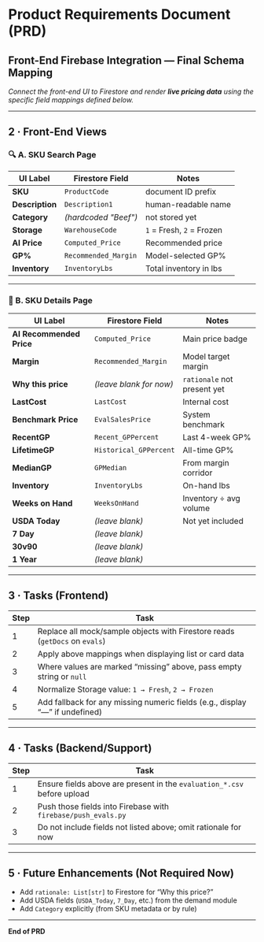 # Product Requirements Document (PRD)

## Front-End Firebase Integration — Final Schema Mapping

_Connect the front-end UI to Firestore and render **live pricing data** using
the specific field mappings defined below._

---

## 2 · Front-End Views

### 🔍 A. SKU Search Page

| UI Label       | Firestore Field       | Notes                        |
|----------------|------------------------|-------------------------------|
| **SKU**        | `ProductCode`          | document ID prefix           |
| **Description**| `Description1`         | human-readable name          |
| **Category**   | _(hardcoded "Beef")_   | not stored yet               |
| **Storage**    | `WarehouseCode`        | `1` = Fresh, `2` = Frozen    |
| **AI Price**   | `Computed_Price`       | Recommended price            |
| **GP%**        | `Recommended_Margin`   | Model-selected GP%           |
| **Inventory**  | `InventoryLbs`         | Total inventory in lbs       |

---

### 🔎 B. SKU Details Page

| UI Label                  | Firestore Field         | Notes                    |
|---------------------------|--------------------------|---------------------------|
| **AI Recommended Price**  | `Computed_Price`         | Main price badge         |
| **Margin**                | `Recommended_Margin`     | Model target margin      |
| **Why this price**        | _(leave blank for now)_  | `rationale` not present yet |
| **LastCost**              | `LastCost`               | Internal cost            |
| **Benchmark Price**       | `EvalSalesPrice`         | System benchmark         |
| **RecentGP**              | `Recent_GPPercent`       | Last 4-week GP%          |
| **LifetimeGP**            | `Historical_GPPercent`   | All-time GP%             |
| **MedianGP**              | `GPMedian`               | From margin corridor     |
| **Inventory**             | `InventoryLbs`           | On-hand lbs              |
| **Weeks on Hand**         | `WeeksOnHand`            | Inventory ÷ avg volume   |
| **USDA Today**            | _(leave blank)_          | Not yet included         |
| **7 Day**                 | _(leave blank)_          |                          |
| **30v90**                 | _(leave blank)_          |                          |
| **1 Year**                | _(leave blank)_          |                          |

---

## 3 · Tasks (Frontend)

| Step | Task |
|------|------|
| 1    | Replace all mock/sample objects with Firestore reads (`getDocs` on `evals`) |
| 2    | Apply above mappings when displaying list or card data |
| 3    | Where values are marked “missing” above, pass empty string or `null` |
| 4    | Normalize Storage value: `1 → Fresh`, `2 → Frozen` |
| 5    | Add fallback for any missing numeric fields (e.g., display “—” if undefined) |

---

## 4 · Tasks (Backend/Support)

| Step | Task |
|------|------|
| 1    | Ensure fields above are present in the `evaluation_*.csv` before upload |
| 2    | Push those fields into Firebase with `firebase/push_evals.py` |
| 3    | Do not include fields not listed above; omit rationale for now |

---

## 5 · Future Enhancements (Not Required Now)

- Add `rationale: List[str]` to Firestore for “Why this price?”  
- Add USDA fields (`USDA_Today`, `7_Day`, etc.) from the demand module  
- Add `Category` explicitly (from SKU metadata or by rule)

---

**End of PRD**